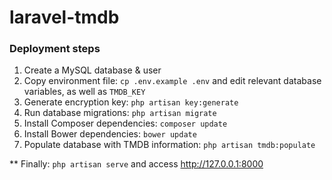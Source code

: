# laravel-tmdb

### Deployment steps

1. Create a MySQL database & user
2. Copy environment file: `cp .env.example .env` and edit relevant database variables, as well as `TMDB_KEY`
3. Generate encryption key: `php artisan key:generate`
4. Run database migrations: `php artisan migrate`
5. Install Composer dependencies: `composer update`
6. Install Bower dependencies: `bower update`
7. Populate database with TMDB information: `php artisan tmdb:populate`

** Finally: `php artisan serve` and access http://127.0.0.1:8000